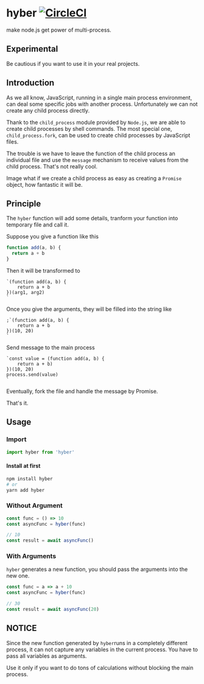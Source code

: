 # hyber [![CircleCI](https://circleci.com/gh/IdanLoo/hyber.svg?style=svg)](https://circleci.com/gh/IdanLoo/hyber)

make node.js get power of multi-process.

## Experimental

Be cautious if you want to use it in your real projects.

## Introduction

As we all know, JavaScript, running in a single main process environment, can deal some specific jobs with another process. Unfortunately we can not create any child process directly.

Thank to the `child_process` module provided by `Node.js`, we are able to create child processes by shell commands. The most special one, `child_process.fork`, can be used to create child processes by JavaScript files.

The trouble is we have to leave the function of the child process an individual file and use the `message` mechanism to receive values from the child process. That's not really cool.

Image what if we create a child process as easy as creating a `Promise` object, how fantastic it will be.

## Principle

The `hyber` function will add some details, tranform your function into temporary file and call it.

Suppose you give a function like this

```javascript
function add(a, b) {
  return a + b
}
```

Then it will be transformed to

```
`(function add(a, b) {
    return a + b
})(arg1, arg2)
`
```

Once you give the arguments, they will be filled into the string like

```
;`(function add(a, b) {
    return a + b
})(10, 20)
`
```

Send message to the main process

```
`const value = (function add(a, b) {
    return a + b)
})(10, 20)
process.send(value)
`
```

Eventually, fork the file and handle the message by Promise.

That's it.

## Usage

### Import

```javascript
import hyber from 'hyber'
```

#### Install at first

```bash
npm install hyber
# or
yarn add hyber
```

### Without Argument

```javascript
const func = () => 10
const asyncFunc = hyber(func)

// 10
const result = await asyncFunc()
```

### With Arguments

`hyber` generates a new function, you should pass the arguments into the new one.

```javascript
const func = a => a + 10
const asyncFunc = hyber(func)

// 30
const result = await asyncFunc(20)
```

## NOTICE

Since the new function generated by `hyber`runs in a completely different process, it can not capture any variables in the current process. You have to pass all variables as arguments.

Use it only if you want to do tons of calculations without blocking the main process.
